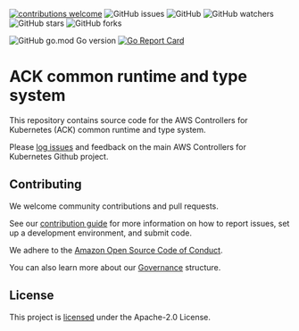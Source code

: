 [![contributions welcome](https://img.shields.io/badge/contributions-welcome-brightgreen.svg?style=flat)](https://github.com/aws-controllers-k8s/community/issues)
![GitHub issues](https://img.shields.io/github/issues-raw/aws-controllers-k8s/community?style=flat)
![GitHub](https://img.shields.io/github/license/aws-controllers-k8s/runtime?style=flat)
![GitHub watchers](https://img.shields.io/github/watchers/aws-controllers-k8s/runtime?style=social)
![GitHub stars](https://img.shields.io/github/stars/aws-controllers-k8s/runtime?style=social)
![GitHub forks](https://img.shields.io/github/forks/aws-controllers-k8s/runtime?style=social)

![GitHub go.mod Go version](https://img.shields.io/github/go-mod/go-version/aws-controllers-k8s/runtime)
[![Go Report Card](https://goreportcard.com/badge/github.com/aws-controllers-k8s/runtime)](https://goreportcard.com/report/github.com/aws-controllers-k8s/runtime)

# ACK common runtime and type system

This repository contains source code for the AWS Controllers for Kubernetes
(ACK) common runtime and type system.

Please [log issues][ack-issues] and feedback on the main AWS Controllers for
Kubernetes Github project.

[ack-issues]: https://github.com/aws-controllers-k8s/community/issues

## Contributing

We welcome community contributions and pull requests.

See our [contribution guide](/CONTRIBUTING.md) for more information on how to
report issues, set up a development environment, and submit code.

We adhere to the [Amazon Open Source Code of Conduct][coc].

You can also learn more about our [Governance](/GOVERNANCE.md) structure.

[coc]: https://aws.github.io/code-of-conduct

## License

This project is [licensed](/LICENSE) under the Apache-2.0 License.
